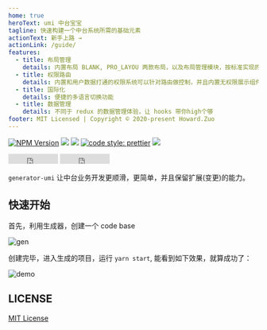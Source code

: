 ```yaml
---
home: true
heroText: umi 中台宝宝
tagline: 快速构建一个中台系统所需的基础元素
actionText: 新手上路 →
actionLink: /guide/
features:
  - title: 布局管理
    details: 内置布局 BLANK, PRO_LAYOU 两款布局，以及布局管理模块，按标准实现的新布局可以无缝接入系统
  - title: 权限路由
    details: 内置和用户数据打通的权限系统可以针对路由做控制，并且内置无权限展示组件
  - title: 国际化
    details: 便捷的多语言切换功能
  - title: 数据管理
    details: 不同于 redux 的数据管理体验，让 hooks 带你high个够
footer: MIT Licensed | Copyright © 2020-present Howard.Zuo
---
```


[![NPM Version][npm-image]][npm-url]
![][david-url]
![][dt-url]
[![code style: prettier][prettier-image]][prettier-url]
![][license-url]

<div id="github">
  <iframe
    src="https://ghbtns.com/github-btn.html?user=DFocusGroup&repo=generator-umi&type=star&count=true"
    frameborder="0"
    width="100"
    height="20"
  >
  </iframe>
  <iframe
    src="https://ghbtns.com/github-btn.html?user=DFocusGroup&repo=generator-umi&type=fork&count=true"
    frameborder="0"
    width="100"
    height="20"
  >
  </iframe>
</div>

`generator-umi` 让中台业务开发更顺滑，更简单，并且保留扩展(变更)的能力。

## 快速开始

首先，利用生成器，创建一个 code base

<img :src="$withBase('/generator.gif')" alt="gen">

创建完毕，进入生成的项目，运行 `yarn start`, 能看到如下效果，就算成功了：

<img :src="$withBase('/demo.gif')" alt="demo">

## LICENSE

[MIT License](https://raw.githubusercontent.com/DFocusGroup/generator-umi/master/LICENSE)

[npm-url]: https://npmjs.org/package/generator-umi
[npm-image]: https://badge.fury.io/js/generator-umi.png
[david-url]: https://david-dm.org/DFocusGroup/generator-umi.png
[dt-url]: https://img.shields.io/npm/dt/generator-umi.svg
[license-url]: https://img.shields.io/github/license/DFocusGroup/generator-umi
[prettier-image]: https://img.shields.io/badge/code_style-prettier-ff69b4.svg
[prettier-url]: https://github.com/prettier/prettier
